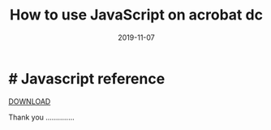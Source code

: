 ﻿---
layout: post
title: How to use JavaScript on acrobat dc
date: 2019-11-07
tags: [tech-blog]
image: My_post.png

---





# # Javascript reference


[DOWNLOAD](https://drive.google.com/open?id=19xPQ8VCN8Gz-LIRT28tInZL6ovX4GtvQ)



Thank you ..............




